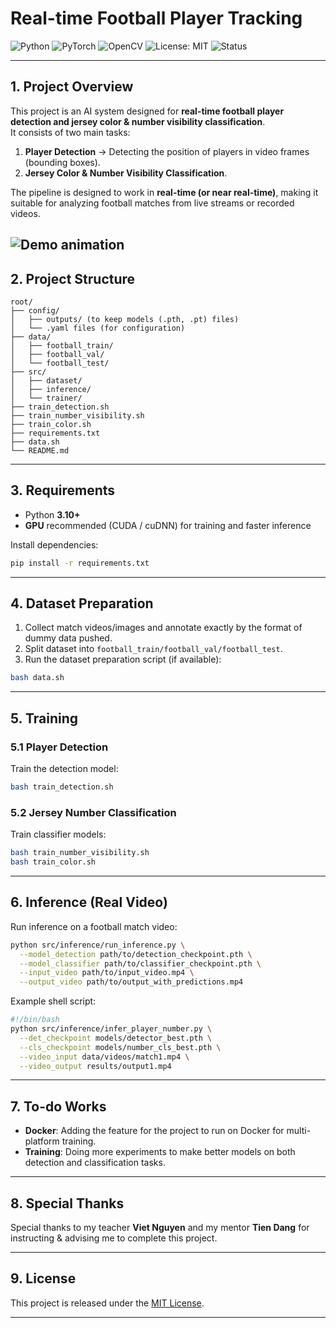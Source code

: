 # Real-time Football Player Tracking

![Python](https://img.shields.io/badge/Python-3.10%2B-blue?logo=python&logoColor=white)
![PyTorch](https://img.shields.io/badge/PyTorch-1.9%2B-red?logo=pytorch&logoColor=white)
![OpenCV](https://img.shields.io/badge/OpenCV-4.x-green?logo=opencv&logoColor=white)
![License: MIT](https://img.shields.io/badge/License-MIT-yellow?logo=open-source-initiative&logoColor=white)
![Status](https://img.shields.io/badge/Status-Active-brightgreen)

---

## 1. Project Overview

This project is an AI system designed for **real-time football player detection and jersey color & number visibility classification**.  
It consists of two main tasks:

1. **Player Detection** → Detecting the position of players in video frames (bounding boxes).  
2. **Jersey Color & Number Visibility Classification**.

The pipeline is designed to work in **real-time (or near real-time)**, making it suitable for analyzing football matches from live streams or recorded videos.

![Demo animation](demo_output.gif)
---

## 2. Project Structure

```
root/
├── config/
│   ├── outputs/ (to keep models (.pth, .pt) files)
│   └── .yaml files (for configuration)
├── data/
│   ├── football_train/
│   ├── football_val/
│   └── football_test/
├── src/
│   ├── dataset/
│   ├── inference/
│   └── trainer/
├── train_detection.sh
├── train_number_visibility.sh
├── train_color.sh
├── requirements.txt
├── data.sh
└── README.md
````

---

## 3. Requirements

- Python **3.10+**  
- **GPU** recommended (CUDA / cuDNN) for training and faster inference  

Install dependencies:

```bash
pip install -r requirements.txt
````



---

## 4. Dataset Preparation

1. Collect match videos/images and annotate exactly by the format of dummy data pushed.
2. Split dataset into `football_train/football_val/football_test`.
3. Run the dataset preparation script (if available):

```bash
bash data.sh
```


---

## 5. Training

### 5.1 Player Detection

Train the detection model:

```bash
bash train_detection.sh
```

### 5.2 Jersey Number Classification

Train classifier models:

```bash
bash train_number_visibility.sh
bash train_color.sh
```

---

## 6. Inference (Real Video)

Run inference on a football match video:

```bash
python src/inference/run_inference.py \
  --model_detection path/to/detection_checkpoint.pth \
  --model_classifier path/to/classifier_checkpoint.pth \
  --input_video path/to/input_video.mp4 \
  --output_video path/to/output_with_predictions.mp4
```

Example shell script:

```bash
#!/bin/bash
python src/inference/infer_player_number.py \
  --det_checkpoint models/detector_best.pth \
  --cls_checkpoint models/number_cls_best.pth \
  --video_input data/videos/match1.mp4 \
  --video_output results/output1.mp4
```

---

## 7. To-do Works

* **Docker**: Adding the feature for the project to run on Docker for multi-platform training.
* **Training**: Doing more experiments to make better models on both detection and classification tasks.


---


## 8. Special Thanks

Special thanks to my teacher **Viet Nguyen** and my mentor **Tien Dang** for instructing & advising me to complete this project.


---

## 9. License

This project is released under the [MIT License](LICENSE).

---


